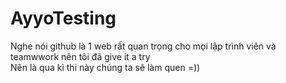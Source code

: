 # AyyoTesting
Nghe nói github là 1 web rất quan trọng cho mọi lập trình viên và teamwwork nên tôi đã give it a try    
Nên là qua kì thi này chúng ta sẽ làm quen =))
